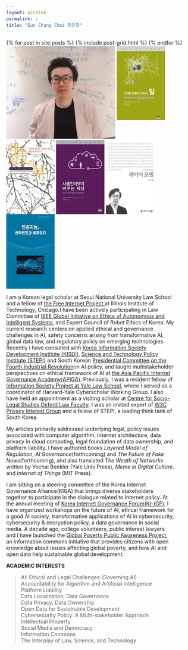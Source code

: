 ```yaml
---
layout: archive
permalink: /
title: "Eun Chang Choi 최은창"
---
```

<body bottommargin="0">
<div class="tiles">
{% for post in site.posts %}
	{% include post-grid.html %}
{% endfor %}
</div><!-- /.tiles -->
<div style="width:90%">
<div>
<img style="height:250px" src="images/profile.jpg">
 <a href="https://mitpress.mit.edu/books/memes-digital-culture"><img style="vertical-align:top;height:200px;width:130px;" src="images/book1.png"></a>
 <a href="http://www.kyobobook.co.kr/product/detailViewKor.laf?ejkGb=KOR&mallGb=KOR&barcode=9791130435473&orderClick=LAG&Kc="><img style="vertical-align:top;height:200px;width:130px;" src="images/book2.jpg"></a>
 <a href="http://www.kyobobook.co.kr/product/detailViewKor.laf?ejkGb=KOR&mallGb=KOR&barcode=9788946062726&orderClick=LAH&Kc="><img style="vertical-align:top;height:200px;width:130px;" src="images/book3.jpg"></a>
 <a href="http://www.kyobobook.co.kr/product/detailViewKor.laf?barcode=9791130437002&orderClick=357"><img style="vertical-align:top;height:200px;width:130px;" src="images/book4.jpg"></a>
 <a href="http://www.kyobobook.co.kr/product/detailViewKor.laf?ejkGb=KOR&mallGb=KOR&barcode=9788964361436&orderClick=LAH&Kc="><img style="vertical-align:top;height:200px;width:130px;" src="images/book5.jpg"></a>

<p>I am a Korean legal scholar at Seoul National University Law School and a fellow of <a href="https://thefreeinternetproject.org/"> the Free Internet Project </a>at Illinois Institute of Technology, Chicago.I have been actively participating in Law Committee of <a href="https://ethicsinaction.ieee.org/">IEEE Global Initiative on Ethics of Autonomous and Intelligent Systems</a>, and Expert Council of Robot Ethics of Korea. My current research centers on applied ethical and governance challenges in AI, safety concerns arising from transformative AI, global data law, and regulatory policy on emerging technologies. Recently I have consulted with <a href="https://www.kisdi.re.kr/"> Korea Information Society Development Institute (KISDI)</a>, <a href="http://www.stepi.re.kr/">Science and Technology Policy Institute (STEPI)</a> and South Korean <a href="https://www.4th-ir.go.kr"> Presidential Committee on the Fourth Industrial Revolution</a>on AI policy, and taught multistakeholder perspectives on ethical framework of AI at <a href="https://www.icann.org/news/announcement-2-2019-05-14-en"> the Asia Pacific Internet Governance Academy(APIGA)</a>. Previously, I was a resident fellow of <a href="https://https://law.yale.edu/isp"> Information Society Project at Yale Law School</a>, where I served as a coordinator of Harvard-Yale Cyberscholar Working Group. I also have held an appointment as a visiting scholar at <a href="https://www.law.ox.ac.uk/centres-institutes/centre-socio-legal-studies"> Centre for Socio-Legal Studies,Oxford Law Faculty</a>. I was an invited expert of <a href="https://www.w3.org/2011/07/privacy-ig-charter"> W3C Privacy Interest Group</a> and a fellow of STEPI, a leading think tank of South Korea.</p> 
<p> My articles primarily addressed underlying legal, policy issues associated with computer algorithm, Internet architecture, data privacy in cloud computing, legal foundation of data ownership, and platform liability. I have authored books <i> Layered Model of Regulation, Al Governance</i>(forthcoming) and <i>The Future of Fake News</i>(forthcoming), and also translated<i> The Weath of Networks</i> written by Yochai Benkler (Yale Univ Press),<i> Meme in Digital Culture,</i> and <i>Internet of Things</i> (MIT Press). </p>
<p> I am sitting on a steering committee of the Korea Internet Governance Alliance(KIGA) that brings diverse stakeholders together to participate in the dialogue related to Internet policy. At the annual meeting of <a href="http://krigf.kr"> Korea Internet Governance Forum(Kr-IGF)</a>, I have organized workshops on the future of AI, ethical framework for a good AI society, transformative applications of AI  in cybersecurity, cybersecurity & encryption policy, a data governance in social media. A decade ago, college volunteers, public interest lawyers and I have launched the <a href="http://www.povertyinfo.org"> Global Poverty Public Awareness Project</a>, an information commons initiative that provides citizens with open knowledge about issues affecting global poverty, and how AI and open data help sustainable global development.</p>

<strong> ACADEMIC INTERESTS </strong> <br> 
<blockquote>
  AI: Ethical and Legal Challenges (Governing AI)<br>
  Accountability for Algorithm and Artificial Intelligence <br>
  Platform Liability <br>
  Data Localization, Data Governance <br>
  Data Privacy, Data Ownership <br>
  Open Data for Sustainable Development <br> 
  Cybersecurity Policy: A Multi-stakeholder Approach <br>
  Intellectual Property<br>
  Social Media and Democracy<br> 
  Information Commons<br> 
  The Interplay of Law, Science, and Technology<br> 
  </blockquote>
  <p> 
  
  
  
  </p>
  
  
  
 
  
 
